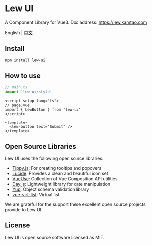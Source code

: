 # Lew UI

A Component Library for Vue3. Doc address: https://lew.kamtao.com

English | [中文](./README.zh-CN.md)

## Install

```bash
npm install lew-ui
```

## How to use

```js
// main.ts
import 'lew-ui/style'
```

```vue
<script setup lang="ts">
// page.vue
import { LewButton } from 'lew-ui'
</script>

<template>
  <lew-button text="Submit" />
</template>
```

## Open Source Libraries

Lew UI uses the following open source libraries:

- [Tippy.js](https://atomiks.github.io/tippyjs/): For creating tooltips and popovers
- [Lucide](https://github.com/lucide-icons/lucide): Provides a clean and beautiful icon set
- [VueUse](https://vueuse.org/): Collection of Vue Composition API utilities
- [Day.js](https://day.js.org/): Lightweight library for date manipulation
- [Yup](https://github.com/jquense/yup): Object schema validation library
- [vue-virt-list](https://github.com/kolarorz/vue-virt-list): Virtual list

We are grateful for the support these excellent open source projects provide to Lew UI.

## License

Lew UI is open source software licensed as MIT.
